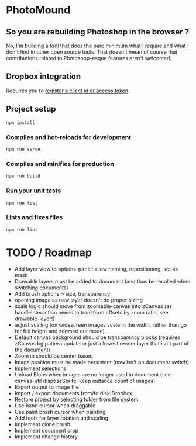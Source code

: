 # PhotoMound

## So you are rebuilding Photoshop in the browser ?

No, I'm building a tool that does the bare minimum what I require and what I don't
find in other open source tools. That doesn't mean of course that contributions
related to Photoshop-esque features aren't welcomed.

## Dropbox integration

Requires you to [register a client id or access token](https://www.dropbox.com/developers/apps).

## Project setup
```
npm install
```

### Compiles and hot-reloads for development
```
npm run serve
```

### Compiles and minifies for production
```
npm run build
```

### Run your unit tests
```
npm run test
```

### Lints and fixes files
```
npm run lint
```

# TODO / Roadmap

* Add layer view to options-panel: allow naming, repositioning, set as mask
* Drawable layers must be added to document (and thus be recalled when switching documents)
* Add brush options > size, transparency
* opening image as new layer doesn't do proper sizing
* scale logic should move from zoomable-canvas into zCanvas (as handleInteraction needs to transform offsets by zoom ratio, see drawable-layer!)
* adjust scaling (on widescreen images scale in the width, rather than go for full height and zoomed out mode)
* Default canvas background should be transparency blocks (requires zCanvas bg pattern update or just a lowest render layer that isn't part of the document)
* Zoom in should be center based
* Image position must be made persistent (now isn't on document switch)
* Implement selections
* Unload Blobs when images are no longer used in document (see canvas-util disposeSprite, keep instance count of usages)
* Export output to image file
* Import / export documents from/to disk|Dropbox
* Restore project by selecting folder from file system
* Use hand cursor when draggable
* Use paint brush cursor when painting
* Add tools for layer rotation and scaling
* Implement clone brush
* Implement document crop
* Implement change history

